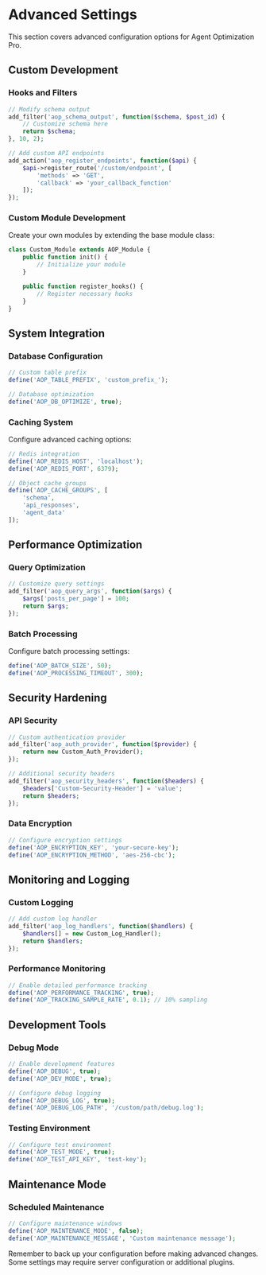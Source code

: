 # Advanced Settings

This section covers advanced configuration options for Agent Optimization Pro.

## Custom Development

### Hooks and Filters

```php
// Modify schema output
add_filter('aop_schema_output', function($schema, $post_id) {
    // Customize schema here
    return $schema;
}, 10, 2);

// Add custom API endpoints
add_action('aop_register_endpoints', function($api) {
    $api->register_route('/custom/endpoint', [
        'methods' => 'GET',
        'callback' => 'your_callback_function'
    ]);
});
```

### Custom Module Development

Create your own modules by extending the base module class:

```php
class Custom_Module extends AOP_Module {
    public function init() {
        // Initialize your module
    }

    public function register_hooks() {
        // Register necessary hooks
    }
}
```

## System Integration

### Database Configuration

```php
// Custom table prefix
define('AOP_TABLE_PREFIX', 'custom_prefix_');

// Database optimization
define('AOP_DB_OPTIMIZE', true);
```

### Caching System

Configure advanced caching options:

```php
// Redis integration
define('AOP_REDIS_HOST', 'localhost');
define('AOP_REDIS_PORT', 6379);

// Object cache groups
define('AOP_CACHE_GROUPS', [
    'schema',
    'api_responses',
    'agent_data'
]);
```

## Performance Optimization

### Query Optimization

```php
// Customize query settings
add_filter('aop_query_args', function($args) {
    $args['posts_per_page'] = 100;
    return $args;
});
```

### Batch Processing

Configure batch processing settings:

```php
define('AOP_BATCH_SIZE', 50);
define('AOP_PROCESSING_TIMEOUT', 300);
```

## Security Hardening

### API Security

```php
// Custom authentication provider
add_filter('aop_auth_provider', function($provider) {
    return new Custom_Auth_Provider();
});

// Additional security headers
add_filter('aop_security_headers', function($headers) {
    $headers['Custom-Security-Header'] = 'value';
    return $headers;
});
```

### Data Encryption

```php
// Configure encryption settings
define('AOP_ENCRYPTION_KEY', 'your-secure-key');
define('AOP_ENCRYPTION_METHOD', 'aes-256-cbc');
```

## Monitoring and Logging

### Custom Logging

```php
// Add custom log handler
add_filter('aop_log_handlers', function($handlers) {
    $handlers[] = new Custom_Log_Handler();
    return $handlers;
});
```

### Performance Monitoring

```php
// Enable detailed performance tracking
define('AOP_PERFORMANCE_TRACKING', true);
define('AOP_TRACKING_SAMPLE_RATE', 0.1); // 10% sampling
```

## Development Tools

### Debug Mode

```php
// Enable development features
define('AOP_DEBUG', true);
define('AOP_DEV_MODE', true);

// Configure debug logging
define('AOP_DEBUG_LOG', true);
define('AOP_DEBUG_LOG_PATH', '/custom/path/debug.log');
```

### Testing Environment

```php
// Configure test environment
define('AOP_TEST_MODE', true);
define('AOP_TEST_API_KEY', 'test-key');
```

## Maintenance Mode

### Scheduled Maintenance

```php
// Configure maintenance windows
define('AOP_MAINTENANCE_MODE', false);
define('AOP_MAINTENANCE_MESSAGE', 'Custom maintenance message');
```

Remember to back up your configuration before making advanced changes. Some settings may require server configuration or additional plugins.
